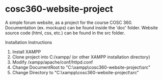 # cosc360-website-project
A simple forum website, as a project for the course COSC 360. Documentation (ex. mockups) can be found inside the 'doc' folder. Website source code (html, css, etc.) can be found in the src folder.

Installation Instructions
1. Install XAMPP
2. Clone project into C:/xampp/ (or other XAMPP installation directory)
3. Modify /xampp/apache/conf/httpd.conf
  1. Change DocumentRoot to "C:\xampp\cosc360-website-project\src"
  1. Change Directory to "C:\xampp\cosc360-website-project\src"
